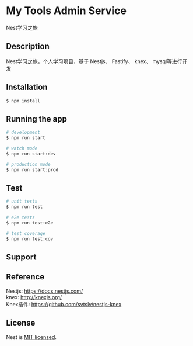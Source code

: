 # My Tools Admin Service
Nest学习之旅

## Description
Nest学习之旅，个人学习项目，基于 Nestjs、 Fastify、 knex、 mysql等进行开发

## Installation

```bash
$ npm install
```

## Running the app

```bash
# development
$ npm run start

# watch mode
$ npm run start:dev

# production mode
$ npm run start:prod
```

## Test

```bash
# unit tests
$ npm run test

# e2e tests
$ npm run test:e2e

# test coverage
$ npm run test:cov
```

## Support


## Reference

Nestjs:  https://docs.nestjs.com/      
knex:  http://knexjs.org/      
Knex插件:  https://github.com/svtslv/nestjs-knex       

## License

Nest is [MIT licensed](LICENSE).
